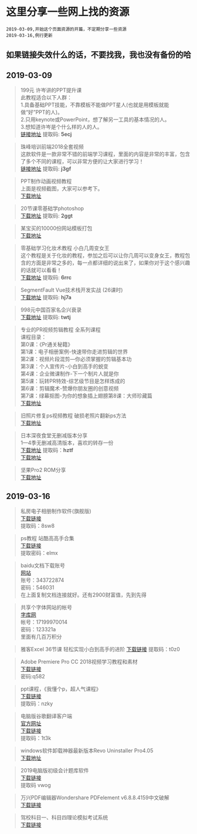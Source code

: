 # 这里分享一些网上找的资源

```
2019-03-09,开始这个页面资源的开篇，不定期分享一些资源
2019-03-16,例行更新
```

## 如果链接失效什么的话，不要找我，我也没有备份的哈

## 2019-03-09

> 199元 许岑讲的PPT提升课   
> 此教程适合以下人群：   
> 1.具备基础PPT技能，不靠模板不能做PPT星人(也就是用模板就能做“好”PPT的人)。   
> 2.只用keynote或PowerPoint，想了解另一工具的基本情况的人。   
> 3.想知道许岑是个什么样的人的人。   
> [链接地址](https://pan.baidu.com/s/1DBs-ikpe3gWH6zkvZX-QIQ) 提取码:   **5ecj**

> 珠峰培训前端2018全套视频   
> 这款软件是一款非常不错的前端学习课程，里面的内容是非常的丰富，包含了多个不同的课程，可以非常方便的让大家进行学习！   
> [链接地址](https://pan.baidu.com/wap/init?surl=cQ0lHcZXNJbKqwcn9WAQCQ) 提取码: **j3gf**

> PPT制作动画视频教程   
> 上面是视频截图，大家可以参考下。   
> [下载地址](https://pan.baidu.com/s/13dR44d_8p16c13_StVnVFw)

> 20节课零基础学photoshop   
> [下载地址](https://pan.baidu.com/s/1ntxz4e-ZlDCtnvSs443mew) 提取码: **2ggt**

> 某宝买的10000份网站模板打包   
> [下载地址](https://pan.baidu.com/s/1gb8CYl3dC4sw_emU85uePg)

> 零基础学习化妆术教程 小白几周变女王   
> 这个教程是关于化妆的教程，参加之后可以让你几周可以变身女王，教程包含的方面是非常之多的，每一点都详细的说出来了，如果你对于这个感兴趣的话就可以看看！   
> [下载地址](https://pan.baidu.com/wap/init?surl=4vkSr3HPbQ6i4qvFDipL4Q) 提取码: **6rrc**

> SegmentFault Vue技术栈开发实战 (26课时)   
> [下载地址](https://pan.baidu.com/s/1trSkspc1jqJFWnQNeCV96A) 提取码: **hj7a**

> 998元中国百家名企兴衰录   
> [下载地址](https://pan.baidu.com/s/1V8EY8hGdH2h6FYeEuATvTQ) 提取码: **twtj**

> 专业的PR视频剪辑教程 全系列课程   
> 课程目录：   
> 第0课：《Pr通关秘籍》   
> 第1课：电子相册案例-快速带你走进剪辑的世界   
> 第2课：视频片段混剪—你必须掌握的剪辑基本功   
> 第3课：个人宣传片-小白到高手的蜕变   
> 第4课：企业微课制作-下一个制片人就是你   
> 第5课：玩转PR特效-综艺级节目是怎样炼成的   
> 第6课：剪辑魔术-赞爆你朋友圈的创意视频   
> 第7课：绿幕抠图-为你的想象插上翅膀第8课：大师珍藏篇   
> [下载地址](https://pan.baidu.com/s/1V6rWxpq0a1VjDWLHMY6HEg)

> 旧照片修复ps视频教程 破损老照片翻新ps方法   
> [下载地址](https://pan.baidu.com/s/1fucf-WXJZBN2zDCAbRCCeg)

> 日本深夜食堂无删减版本分享   
> 1—4季无删减高清版本，喜欢的转存一份    
> [下载地址](https://pan.baidu.com/s/119yL7McETgOrWvGnD5lHoQ) 提取码：**hztf**    
> [下载地址](https://pan.baidu.com/s/1R1IL7NlXWrQ9bWqsfoJYZA)   

> 坚果Pro2 ROM分享   
> [下载地址](https://pan.baidu.com/s/1QiBQv4zDfyUb9lqW0D3KOA)   


## 2019-03-16


> 私房电子相册制作软件(旗舰版)   
> [下载链接](https://pan.baidu.com/s/1Ikq2P--GBVeWEebxKpsimA)    
> 提取码：8sw8   

> ps教程 站酷高高手合集   
> [下载链接](https://pan.baidu.com/s/18Y_v8CfQBYbdX2qFvuC6Xw)   
> 提取密码：elmx   

> baidu文档下载账号    
> [网站](http://www.blpack.com/)   
> 账号：343722874    
> 密码：546031   
> 在上面复制文档连接就好。还有2900财富值，先到先得

> 共享个字体网站的帐号   
> [字库网](http://www.zku.net/)   
> 帐号：17199970014   
> 密码：123321a    
> 里面有几百万积分

> 雅客Excel 36节课 轻松实现小白到高手的进阶
> [下载链接](https://pan.baidu.com/s/1240G7H56xNSjSz3xgLaApA) 
> 提取码：t0z0 

> Adobe Premiere Pro CC 2018视频学习教程和素材   
> [下载链接](https://pan.baidu.com/s/1NIBEd88alT62tetqVhNbkg)    
> 密码:q582

> ppt课程，《我懂个p，超人气课程》    
> [下载链接](https://pan.baidu.com/s/1CWUqucj2m0lA7VIZseURRQ)       
> 提取码：nzky 

> 电脑版谷歌翻译客户端   
> [官方网址](https://hypercube.top/copytranslator/)   
> [下载链接](https://pan.baidu.com/s/1ICe_OQNnUW2KR2CtjN0k6g)    
> 提取码：1t3k

> windows软件卸载神器最新版本Revo Uninstaller Pro4.05   
> [下载地址](http://t.cn/EIuODiP)

> 2019电脑版初级会计题库软件   
> [下载链接](https://pan.baidu.com/s/1eLg6qNG3qLatvCV7zSi4XQ)    
> 提取码 vwog

> 万兴PDF编辑器Wondershare PDFelement v6.8.8.4159中文破解   
> [下载链接](http://t.cn/EfVsF5N)

> 驾校科目一、科目四理论模拟考试系统   
> [下载链接](https://www.lanzous.com/i3fve1e)